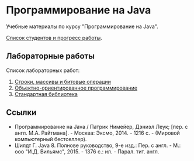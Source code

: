 # Программирование на Java

Учебные материалы по курсу "Программирование на Java".

[Список студентов и прогресс работы](https://docs.google.com/spreadsheets/d/1AzxmPWl5QnjUlGLglvbPyXYaeoZf4D660L5YWXOda9g/edit?usp=sharing).

## Лабораторные работы

Список лабораторных работ:

1. [Строки, массивы и битовые операции](labs/01.md)
2. [Объектно-ориентированное программирование](labs/02.md)
3. [Стандартная библиотека](labs/03.md)

## Ссылки

- Программирование на Java / Патрик Нимейер, Дэниэл Леук; [пер. с англ. М.А. Райтмана]. - Москва: Эксмо, 2014. - 1216 с. - (Мировой компьютерный бестселлер).
- Шилдт Г. Java 8. Полнове руководство, 9-е изд.: Пер. с англ. - М.: ооо "И.Д. Вильямс", 2015. - 1376 с.: ил. - Парал. тит. англ.